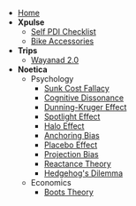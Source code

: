 <!-- docs/_sidebar.md -->

- [Home](/)
- **Xpulse**
  - [Self PDI Checklist](/xpulse/self-pdi-checklist.md)
  - [Bike Accessories](/xpulse/bike-accessories.md)
- **Trips**
  - [Wayanad 2.0](/trips/wayanad-2.0.md)
- **Noetica**
  - Psychology
    - [Sunk Cost Fallacy](/noetica/psychology/sunk-cost-fallacy.md)
    - [Cognitive Dissonance](/noetica/psychology/cognitive-dissonance.md)
    - [Dunning-Kruger Effect](/noetica/psychology/dunning-kruger.md)
    - [Spotlight Effect](/noetica/psychology/spotlight-effect.md)
    - [Halo Effect](/noetica/psychology/halo-effect.md)
    - [Anchoring Bias](/noetica/psychology/achoring-bias.md)
    - [Placebo Effect](/noetica/psychology/placebo-effect.md)
    - [Projection Bias](/noetica/psychology/projection-bias.md)
    - [Reactance Theory](/noetica/psychology/reactance-theory.md)
    - [Hedgehog's Dilemma](/noetica/psychology/hedgehogs-dilemma.md)
  - Economics
    - [Boots Theory](/noetica/economics/boots-theory.md)